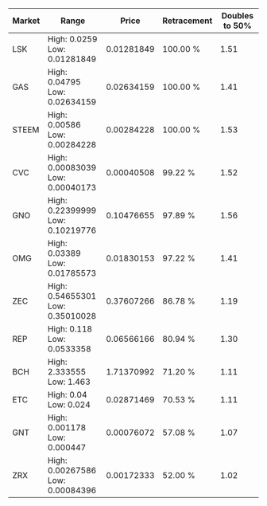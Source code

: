 | Market | Range | Price| Retracement | Doubles to 50% |
| --- | --- | --- | --- | --- |
| LSK | High: 0.0259<br />Low: 0.01281849 | 0.01281849 | 100.00 % | 1.51 |
| GAS | High: 0.04795<br />Low: 0.02634159 | 0.02634159 | 100.00 % | 1.41 |
| STEEM | High: 0.00586<br />Low: 0.00284228 | 0.00284228 | 100.00 % | 1.53 |
| CVC | High: 0.00083039<br />Low: 0.00040173 | 0.00040508 | 99.22 % | 1.52 |
| GNO | High: 0.22399999<br />Low: 0.10219776 | 0.10476655 | 97.89 % | 1.56 |
| OMG | High: 0.03389<br />Low: 0.01785573 | 0.01830153 | 97.22 % | 1.41 |
| ZEC | High: 0.54655301<br />Low: 0.35010028 | 0.37607266 | 86.78 % | 1.19 |
| REP | High: 0.118<br />Low: 0.0533358 | 0.06566166 | 80.94 % | 1.30 |
| BCH | High: 2.333555<br />Low: 1.463 | 1.71370992 | 71.20 % | 1.11 |
| ETC | High: 0.04<br />Low: 0.024 | 0.02871469 | 70.53 % | 1.11 |
| GNT | High: 0.001178<br />Low: 0.000447 | 0.00076072 | 57.08 % | 1.07 |
| ZRX | High: 0.00267586<br />Low: 0.00084396 | 0.00172333 | 52.00 % | 1.02 |
